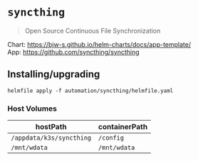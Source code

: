 # `syncthing`

> Open Source Continuous File Synchronization

Chart: https://bjw-s.github.io/helm-charts/docs/app-template/  
App: https://github.com/syncthing/syncthing

## Installing/upgrading

```shell
helmfile apply -f automation/syncthing/helmfile.yaml
```

### Host Volumes

| hostPath                 | containerPath |
| ------------------------ | ------------- |
| `/appdata/k3s/syncthing` | `/config`     |
| `/mnt/wdata`             | `/mnt/wdata`  |
